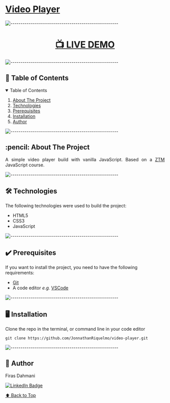 # [Video Player](https://firas-dahmani.github.io/Video-Player/)

![-----------------------------------------------------](https://raw.githubusercontent.com/andreasbm/readme/master/assets/lines/cloudy.png)

<h1 align="center"><a href="https://jonnathanriquelmo.github.io/video-player/" target="_blank"><strong>📺 LIVE DEMO</strong></a></h3>

![-----------------------------------------------------](https://raw.githubusercontent.com/andreasbm/readme/master/assets/lines/cloudy.png)

<h2 id="table-of-contents"> 📖 Table of Contents</h2>

<div>
  <details open="open">
    <summary>Table of Contents</summary>
    <ol>
      <li><a href="#about-the-project">About The Project</a></li>
      <li><a href="#technologies">Technologies</a></li>
      <li><a href="#prerequisites">Prerequisites</a></li>
      <li><a href="#installation">Installation</a></li>
      <li><a href="#author">Author</a></li>
    </ol>
  </details>
</div>

![-----------------------------------------------------](https://raw.githubusercontent.com/andreasbm/readme/master/assets/lines/cloudy.png)

<!-- ABOUT THE PROJECT -->
<h2 id="about-the-project"> :pencil: About The Project</h2>

<p align="justify">
A simple video player build with vanilla JavaScript. Based on a <a href="https://zerotomastery.io/" target="_blank">ZTM</a> JavaScript course.
</p>

![-----------------------------------------------------](https://raw.githubusercontent.com/andreasbm/readme/master/assets/lines/cloudy.png)

<!-- technologies -->
<h2 id="technologies"> 🛠 Technologies</h2>

<p>The following technologies were used to build the project:</p>

- HTML5
- CSS3
- JavaScript

![-----------------------------------------------------](https://raw.githubusercontent.com/andreasbm/readme/master/assets/lines/cloudy.png)

<!-- prerequisites -->
<h2 id="prerequisites"> ✔️ Prerequisites</h2>

<p>If you want to install the project, you need to have the following requirements:</p>

- [Git](https://git-scm.com/)
- A code editor <i>e.g.</i> [VSCode](https://code.visualstudio.com/)

![-----------------------------------------------------](https://raw.githubusercontent.com/andreasbm/readme/master/assets/lines/cloudy.png)

<!-- installation -->
<h2 id="installation"> 🖥️ Installation</h2>

<p>Clone the repo in the terminal, or command line in your code editor</p>
<pre><code>git clone https://github.com/JonnathanRiquelmo/video-player.git </code></pre>

![-----------------------------------------------------](https://raw.githubusercontent.com/andreasbm/readme/master/assets/lines/cloudy.png)

<!-- author -->
<h2 id="author"> 📜 Author</h2>

<p>Firas Dahmani</p>

[![LinkedIn Badge](https://img.shields.io/badge/LinkedIn-0077B5?style=for-the-badge&logo=linkedin&logoColor=white)](https://www.linkedin.com/in/firas-dahmani-79468b1a0/)

[⬆ Back to Top](#top)<br>

